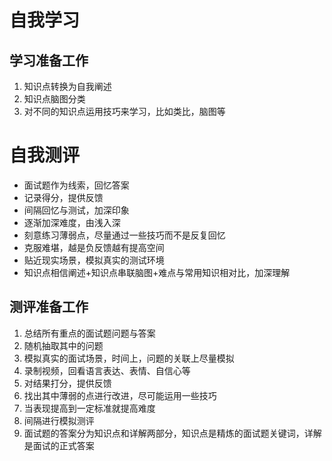 # 自我学习

## 学习准备工作

1. 知识点转换为自我阐述
2. 知识点脑图分类
3. 对不同的知识点运用技巧来学习，比如类比，脑图等


# 自我测评

- 面试题作为线索，回忆答案
- 记录得分，提供反馈
- 间隔回忆与测试，加深印象
- 逐渐加深难度，由浅入深
- 刻意练习薄弱点，尽量通过一些技巧而不是反复回忆
- 克服难堪，越是负反馈越有提高空间
- 贴近现实场景，模拟真实的测试环境
- 知识点相信阐述+知识点串联脑图+难点与常用知识相对比，加深理解



## 测评准备工作


1. 总结所有重点的面试题问题与答案
2. 随机抽取其中的问题
3. 模拟真实的面试场景，时间上，问题的关联上尽量模拟
4. 录制视频，回看语言表达、表情、自信心等
5. 对结果打分，提供反馈
6. 找出其中薄弱的点进行改进，尽可能运用一些技巧
7. 当表现提高到一定标准就提高难度
8. 间隔进行模拟测评
9. 面试题的答案分为知识点和详解两部分，知识点是精炼的面试题关键词，详解是面试的正式答案


